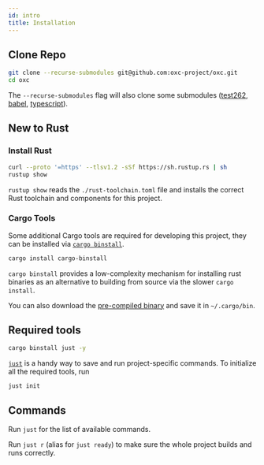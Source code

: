 ```yaml
---
id: intro
title: Installation
---
```


## Clone Repo

```bash
git clone --recurse-submodules git@github.com:oxc-project/oxc.git
cd oxc
```

The `--recurse-submodules` flag will also clone some submodules ([test262](https://github.com/tc39/test262), [babel](https://github.com/babel/babel), [typescript](https://github.com/microsoft/TypeScript)).

## New to Rust

### Install Rust

```bash
curl --proto '=https' --tlsv1.2 -sSf https://sh.rustup.rs | sh
rustup show
```

`rustup show` reads the `./rust-toolchain.toml` file and installs the correct Rust toolchain and components for this project.

### Cargo Tools

Some additional Cargo tools are required for developing this project, they can be installed via [`cargo binstall`](https://github.com/cargo-bins/cargo-binstall).

```bash
cargo install cargo-binstall
```

`cargo binstall` provides a low-complexity mechanism for installing rust binaries as an alternative to building from source via the slower `cargo install`.

You can also download the [pre-compiled binary](https://github.com/cargo-bins/cargo-binstall#installation) and save it in `~/.cargo/bin`.

## Required tools

```bash
cargo binstall just -y
```

[`just`](https://github.com/casey/just) is a handy way to save and run project-specific commands.
To initialize all the required tools, run

```
just init
```

## Commands

Run `just` for the list of available commands.

Run `just r` (alias for `just ready`) to make sure the whole project builds and runs correctly.
